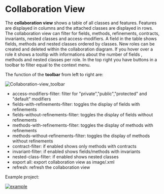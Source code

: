 # Collaboration View
The **collaboration view** shows a table of all classes and features. Features are displayed in columns and the attached classes are displayed in rows. The collaboration view can filter for fields, methods, refinements, contracts, invariants, nested classes and access-modifiers. A field in the table shows fields, methods and nested classes ordered by classes. New roles can be created and deleted within the collaboration diagram. If you hover over a role it shows a tooltip with informations about the number of fields , methods and nested classes per role. In the top right you have buttons in a toolbar to filter equal to the context menu. 

The function of the **toolbar** from left to right are: 

![Collaboration-view_toolbar](http://i.imgur.com/uRXr0ez.jpg)
* access-modifiers-filter: filter for "private","public","protected" and "default" modifiers
* fields-with-refinements-filter: toggles the display of fields with refinements
* fields-without-refinements-filter: toggles the display of fields without refinements
* methods-with-refinements-filter: toggles the display of methods with refinements
* methods-without-refinements-filter: toggles the display of methods without refinements
* contract-filter: if enabled shows only methods with contracts
* invariant-filter: if enabled shows fields/methods with invariants
* nested-class-filter: if enabled shows nested classes
* export all: export collaboration view as image/.xml
* refresh: refresh the collaboration view

Example project:

[![example](http://i.imgur.com/fWFuEJDl.png)](http://i.imgur.com/fWFuEJD.png)